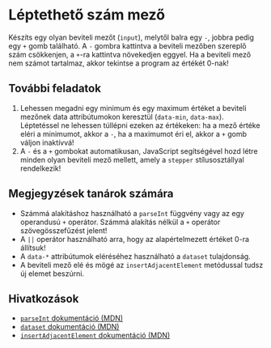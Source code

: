 # Léptethető szám mező

Készíts egy olyan beviteli mezőt (`input`), melytől balra egy `-`, jobbra pedig egy `+` gomb található. A `-` gombra kattintva a beviteli mezőben szereplő szám csökkenjen, a `+`-ra kattintva növekedjen eggyel. Ha a beviteli mező nem számot tartalmaz, akkor tekintse a program az értékét 0-nak!

## További feladatok

1) Lehessen megadni egy minimum és egy maximum értéket a beviteli mezőnek data attribútumokon keresztül (`data-min`, `data-max`). Léptetéssel ne lehessen túllépni ezeken az értékeken: ha a mező értéke eléri a minimumot, akkor a `-`, ha a maximumot éri el, akkor a `+` gomb váljon inaktívvá!
2) A `-` és a `+` gombokat automatikusan, JavaScript segítségével hozd létre minden olyan beviteli mező mellett, amely a `stepper` stílusosztállyal rendelkezik!

## Megjegyzések tanárok számára

- Számmá alakításhoz használható a `parseInt` függvény vagy az egy operandusú `+` operátor. Számmá alakítás nélkül a `+` operátor szövegösszefűzést jelent!
- A `||` operátor használható arra, hogy az alapértelmezett értéket 0-ra állítsuk!
- A `data-*` attribútumok eléréséhez használható a `dataset` tulajdonság.
- A beviteli mező elé és mögé az `insertAdjacentElement` metódussal tudsz új elemet beszúrni.

## Hivatkozások

- [`parseInt` dokumentáció (MDN)][1]
- [`dataset` dokumentáció (MDN)][2]
- [`insertAdjacentElement` dokumentáció (MDN)][3]

[1]: https://developer.mozilla.org/en-US/docs/Web/JavaScript/Reference/Global_Objects/parseInt
[2]: https://developer.mozilla.org/en-US/docs/Web/API/HTMLOrForeignElement/dataset
[3]: https://developer.mozilla.org/en-US/docs/Web/API/Element/insertAdjacentElement
